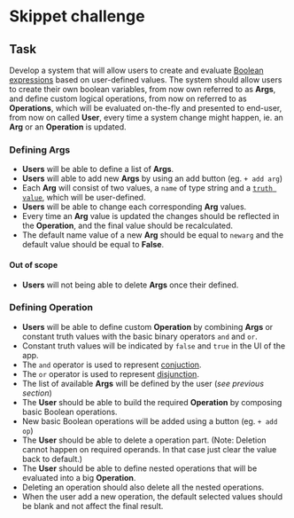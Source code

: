 # Skippet challenge

## Task
Develop a system that will allow users to create and evaluate [Boolean expressions](https://en.wikipedia.org/wiki/Boolean_algebra) based on user-defined values. The system should allow users to create their own boolean variables, from now own referred to as **Args**, and define custom logical operations, from now on referred to as **Operations**, which will be evaluated on-the-fly and presented to end-user, from now on called **User**, every time a system change might happen, ie. an **Arg** or an **Operation** is updated.

### Defining Args
- **Users** will be able to define a list of **Args**.
- **Users** will able to add new **Args** by using an add button (eg. `+ add arg`)
- Each **Arg** will consist of two values, a `name` of type string and a [`truth value`](https://en.wikipedia.org/wiki/Truth_value), which will be user-defined.
- **Users** will be able to change each corresponding **Arg** values.
- Every time an **Arg** value is updated the changes should be reflected in the **Operation**, and the final value should be recalculated.
- The default name value of a new **Arg** should be equal to `newarg` and the default value should be equal to **False**.

#### Out of scope
- **Users** will not being able to delete **Args** once their defined.

### Defining Operation
- **Users** will be able to define custom **Operation** by combining **Args** or constant truth values with the basic binary operators `and` and `or`. 
- Constant truth values will be indicated by `false` and `true` in the UI of the app.
- The `and` operator is used to represent [conjuction](https://en.wikipedia.org/wiki/Logical_conjunction).
- The `or` operator is used to represent [disjunction](https://en.wikipedia.org/wiki/Logical_disjunction).
- The list of available **Args** will be defined by the user (*see previous section*)
- The **User** should be able to build the required **Operation** by composing basic Boolean operations.
- New basic Boolean operations will be added using a button (eg. `+ add op`)
- The **User** should be able to delete a operation part. (Note: Deletion cannot happen on required operands. In that case just clear the value back to default.)
- The **User** should be able to define nested operations that will be evaluated into a big **Operation**.
- Deleting an operation should also delete all the nested operations.
- When the user add a new operation, the default selected values should be blank and not affect the final result.
